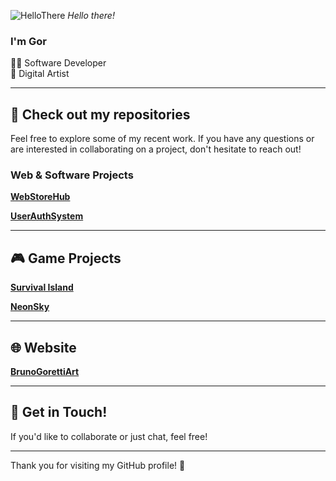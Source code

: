 ![HelloThere](https://github.com/user-attachments/assets/01ec1cc1-7f0e-422d-86c4-200fed02d917)
*Hello there!*

### I'm Gor

👨‍💻 Software Developer <br/>
🎨 Digital Artist

---

## 🚀 Check out my repositories

Feel free to explore some of my recent work. If you have any questions or are interested in collaborating on a project, don't hesitate to reach out!

### Web & Software Projects
[**WebStoreHub**](https://github.com/BrunoGoretti/WebStoreHub)  
  
[**UserAuthSystem**](https://github.com/BrunoGoretti/UserAuthSystem)  
  
---

## 🎮 Game Projects

[**Survival Island**](https://github.com/BrunoGoretti/Survival-Island-3D-Game)  

[**NeonSky**](https://github.com/BrunoGoretti/NeonSky)  

---

## 🌐 Website

[**BrunoGorettiArt**](https://github.com/BrunoGoretti/BrunoGorettiArt)  

---


## 📩 Get in Touch!

If you'd like to collaborate or just chat, feel free!

---

Thank you for visiting my GitHub profile! 🎉
